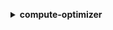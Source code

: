 **<details ><summary style="color:none;">compute-optimizer</summary><blockquote>**

- **<details><summary style="color:none;"><b><u>describe-recommendation-export-jobs</b></u></summary><blockquote>**

  * **<p style="color:none;">--job-ids</p>**
  * **<p style="color:none;">--filters</p>**
  * **<p style="color:none;">--next-token</p>**
  * **<p style="color:none;">--max-results</p>**
  * **<p style="color:none;">--cli-input-json</p>**
  * **<p style="color:none;">--cli-input-yaml</p>**
  * **<p style="color:none;">--generate-cli-skeleton</p>**

  </br>

  <p style="color:red;">**Description**</p>

  </br>

  ## **Examples**

  ```bash

  ```
  ```json

  ```

  </br>

- **<details><summary style="color:none;"><b><u>export-auto-scaling-group-recommendations</b></u></summary><blockquote>**

  * **<p style="color:none;">--account-ids</p>**
  * **<p style="color:none;">--filters</p>**
  * **<p style="color:none;">--fields-to-export</p>**
  * **<p style="color:none;">--s3-destination-config</p>**
  * **<p style="color:none;">--file-format</p>**
  * **<p style="color:none;">--include-member-accounts</p>**
  * **<p style="color:none;">--no-include-member-accounts</p>**
  * **<p style="color:none;">--cli-input-json</p>**
  * **<p style="color:none;">--cli-input-yaml</p>**
  * **<p style="color:none;">--generate-cli-skeleton</p>**

  </br>

  <p style="color:red;">**Description**</p>

  </br>

  ## **Examples**

  ```bash

  ```
  ```json

  ```

  </br>

- **<details><summary style="color:none;"><b><u>export-ebs-volume-recommendations</b></u></summary><blockquote>**

  * **<p style="color:none;">--account-ids</p>**
  * **<p style="color:none;">--filters</p>**
  * **<p style="color:none;">--fields-to-export</p>**
  * **<p style="color:none;">--s3-destination-config</p>**
  * **<p style="color:none;">--file-format</p>**
  * **<p style="color:none;">--include-member-accounts</p>**
  * **<p style="color:none;">--no-include-member-accounts</p>**
  * **<p style="color:none;">--cli-input-json</p>**
  * **<p style="color:none;">--cli-input-yaml</p>**
  * **<p style="color:none;">--generate-cli-skeleton</p>**

  </br>

  <p style="color:red;">**Description**</p>

  </br>

  ## **Examples**

  ```bash

  ```
  ```json

  ```

  </br>

- **<details><summary style="color:none;"><b><u>export-ec2-instance-recommendations</b></u></summary><blockquote>**

  * **<p style="color:none;">--account-ids</p>**
  * **<p style="color:none;">--filters</p>**
  * **<p style="color:none;">--fields-to-export</p>**
  * **<p style="color:none;">--s3-destination-config</p>**
  * **<p style="color:none;">--file-format</p>**
  * **<p style="color:none;">--include-member-accounts</p>**
  * **<p style="color:none;">--no-include-member-accounts</p>**
  * **<p style="color:none;">--cli-input-json</p>**
  * **<p style="color:none;">--cli-input-yaml</p>**
  * **<p style="color:none;">--generate-cli-skeleton</p>**

  </br>

  <p style="color:red;">**Description**</p>

  </br>

  ## **Examples**

  ```bash

  ```
  ```json

  ```

  </br>

- **<details><summary style="color:none;"><b><u>export-lambda-function-recommendations</b></u></summary><blockquote>**

  * **<p style="color:none;">--account-ids</p>**
  * **<p style="color:none;">--filters</p>**
  * **<p style="color:none;">--fields-to-export</p>**
  * **<p style="color:none;">--s3-destination-config</p>**
  * **<p style="color:none;">--file-format</p>**
  * **<p style="color:none;">--include-member-accounts</p>**
  * **<p style="color:none;">--no-include-member-accounts</p>**
  * **<p style="color:none;">--cli-input-json</p>**
  * **<p style="color:none;">--cli-input-yaml</p>**
  * **<p style="color:none;">--generate-cli-skeleton</p>**

  </br>

  <p style="color:red;">**Description**</p>

  </br>

  ## **Examples**

  ```bash

  ```
  ```json

  ```

  </br>

- **<details><summary style="color:none;"><b><u>get-auto-scaling-group-recommendations</b></u></summary><blockquote>**

  * **<p style="color:none;">--account-ids</p>**
  * **<p style="color:none;">--auto-scaling-group-arns</p>**
  * **<p style="color:none;">--next-token</p>**
  * **<p style="color:none;">--max-results</p>**
  * **<p style="color:none;">--filters</p>**
  * **<p style="color:none;">--cli-input-json</p>**
  * **<p style="color:none;">--cli-input-yaml</p>**
  * **<p style="color:none;">--generate-cli-skeleton</p>**

  </br>

  <p style="color:red;">**Description**</p>

  </br>

  ## **Examples**

  ```bash

  ```
  ```json

  ```

  </br>

- **<details><summary style="color:none;"><b><u>get-ebs-volume-recommendations</b></u></summary><blockquote>**

  * **<p style="color:none;">--volume-arns</p>**
  * **<p style="color:none;">--next-token</p>**
  * **<p style="color:none;">--max-results</p>**
  * **<p style="color:none;">--filters</p>**
  * **<p style="color:none;">--account-ids</p>**
  * **<p style="color:none;">--cli-input-json</p>**
  * **<p style="color:none;">--cli-input-yaml</p>**
  * **<p style="color:none;">--generate-cli-skeleton</p>**

  </br>

  <p style="color:red;">**Description**</p>

  </br>

  ## **Examples**

  ```bash

  ```
  ```json

  ```

  </br>

- **<details><summary style="color:none;"><b><u>get-ec2-instance-recommendations</b></u></summary><blockquote>**

  * **<p style="color:none;">--instance-arns</p>**
  * **<p style="color:none;">--next-token</p>**
  * **<p style="color:none;">--max-results</p>**
  * **<p style="color:none;">--filters</p>**
  * **<p style="color:none;">--account-ids</p>**
  * **<p style="color:none;">--cli-input-json</p>**
  * **<p style="color:none;">--cli-input-yaml</p>**
  * **<p style="color:none;">--generate-cli-skeleton</p>**

  </br>

  <p style="color:red;">**Description**</p>

  </br>

  ## **Examples**

  ```bash

  ```
  ```json

  ```

  </br>

- **<details><summary style="color:none;"><b><u>get-ec2-recommendation-projected-metrics</b></u></summary><blockquote>**

  * **<p style="color:none;">--instance-arn</p>**
  * **<p style="color:none;">--stat</p>**
  * **<p style="color:none;">--period</p>**
  * **<p style="color:none;">--start-time</p>**
  * **<p style="color:none;">--end-time</p>**
  * **<p style="color:none;">--cli-input-json</p>**
  * **<p style="color:none;">--cli-input-yaml</p>**
  * **<p style="color:none;">--generate-cli-skeleton</p>**

  </br>

  <p style="color:red;">**Description**</p>

  </br>

  ## **Examples**

  ```bash

  ```
  ```json

  ```

  </br>

- **<details><summary style="color:none;"><b><u>get-enrollment-status</b></u></summary><blockquote>**

  * **<p style="color:none;">--cli-input-json</p>**
  * **<p style="color:none;">--cli-input-yaml</p>**
  * **<p style="color:none;">--generate-cli-skeleton</p>**

  </br>

  <p style="color:red;">**Description**</p>

  </br>

  ## **Examples**

  ```bash

  ```
  ```json

  ```

  </br>

- **<details><summary style="color:none;"><b><u>get-lambda-function-recommendations</b></u></summary><blockquote>**

  * **<p style="color:none;">--function-arns</p>**
  * **<p style="color:none;">--account-ids</p>**
  * **<p style="color:none;">--filters</p>**
  * **<p style="color:none;">--next-token</p>**
  * **<p style="color:none;">--max-results</p>**
  * **<p style="color:none;">--cli-input-json</p>**
  * **<p style="color:none;">--cli-input-yaml</p>**
  * **<p style="color:none;">--generate-cli-skeleton</p>**

  </br>

  <p style="color:red;">**Description**</p>

  </br>

  ## **Examples**

  ```bash

  ```
  ```json

  ```

  </br>

- **<details><summary style="color:none;"><b><u>get-recommendation-summaries</b></u></summary><blockquote>**

  * **<p style="color:none;">--account-ids</p>**
  * **<p style="color:none;">--next-token</p>**
  * **<p style="color:none;">--max-results</p>**
  * **<p style="color:none;">--cli-input-json</p>**
  * **<p style="color:none;">--cli-input-yaml</p>**
  * **<p style="color:none;">--generate-cli-skeleton</p>**

  </br>

  <p style="color:red;">**Description**</p>

  </br>

  ## **Examples**

  ```bash

  ```
  ```json

  ```

  </br>

- **<details><summary style="color:none;"><b><u>help</b></u></summary><blockquote>**

  * **<p style="color:none;"></p>**

  </br>

  <p style="color:red;">**Description**</p>

  </br>

  ## **Examples**

  ```bash

  ```
  ```json

  ```

  </br>

- **<details><summary style="color:none;"><b><u>update-enrollment-status</b></u></summary><blockquote>**

  * **<p style="color:none;">--status</p>**
  * **<p style="color:none;">--include-member-accounts</p>**
  * **<p style="color:none;">--no-include-member-accounts</p>**
  * **<p style="color:none;">--cli-input-json</p>**
  * **<p style="color:none;">--cli-input-yaml</p>**
  * **<p style="color:none;">--generate-cli-skeleton</p>**

  </br>

  <p style="color:red;">**Description**</p>

  </br>

  ## **Examples**

  ```bash

  ```
  ```json

  ```

  </br>

</blockquote></details>
</blockquote></details>
</blockquote></details>
</blockquote></details>
</blockquote></details>
</blockquote></details>
</blockquote></details>
</blockquote></details>
</blockquote></details>
</blockquote></details>
</blockquote></details>
</blockquote></details>
</blockquote></details>
</blockquote></details>
</blockquote></details>
